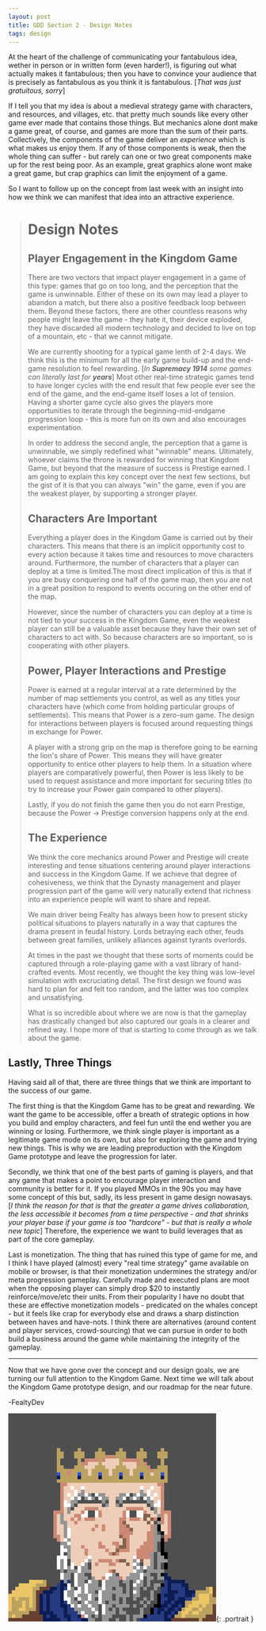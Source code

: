 ```yaml
---
layout: post
title: GDD Section 2 - Design Notes
tags: design
---
```


At the heart of the challenge of communicating your fantabulous idea, wether in person or in written form (even harder!), is figuring out what actually makes it fantabulous; then you have to convince your audience that is precisely as fantabulous as you think it is fantabulous. [*That was just gratuitous, sorry*]

If I tell you that my idea is about a medieval strategy game with characters, and resources, and villages, etc. that pretty much sounds like every other game ever made that contains those things. But mechanics alone dont make a game great, of course, and games are more than the sum of their parts. Collectively, the components of the game deliver an *experience* which is what makes us enjoy them. If any of those components is weak, then the whole thing can suffer - but rarely can one or two great components make up for the rest being poor. As an example,  great graphics alone wont make a great game, but crap graphics can limit the enjoyment of a game.

So I want to follow up on the concept from last week with an insight into how we think we can manifest that idea into an attractive experience.

># Design Notes
>
>## Player Engagement in the Kingdom Game
>
>There are two vectors that impact player engagement in a game of this type: games that go on too long, and the perception that the game is unwinnable. Either of these on its own may lead a player to abandon a match, but there also a positive feedback loop between them. Beyond these factors, there are other countless reasons why people might leave the game - they hate it, their device exploded, they have discarded all modern technology and decided to live on top of a mountain, etc - that we cannot mitigate.
>
>We are currently shooting for a typical game lenth of 2-4 days. We think this is the minimum for all the early game build-up and the end-game resolution to feel rewarding. [*In **Supremacy 1914** some games can literally last for **years***] Most other real-time strategic games tend to have longer cycles with the end result that few people ever see the end of the game, and the end-game itself loses a lot of tension. Having a shorter game cycle also gives the players more opportunities to iterate through the beginning-mid-endgame progression loop - this is more fun on its own and also encourages experimentation.
>
>In order to address the second angle, the perception that a game is unwinnable, we simply redefined what "winnable" means. Ultimately, whoever claims the throne is rewarded for winning that Kingdom Game, but beyond that the measure of success is Prestige earned. I am going to explain this key concept over the next few sections, but the gist of it is that you can always "win" the game, even if you are the weakest player, by supporting a stronger player.
>
>## Characters Are Important
>
>Everything a player does in the Kingdom Game is carried out by their characters. This means that there is an  implicit opportunity cost to every action because it takes time and resources to move characters around. Furthermore, the number of characters that a player can deploy at a time is limited.The most direct implication of this is that if you are busy conquering one half of the game map, then you are not in a great position to respond to events occuring on the other end of the map.
>
>However, since the number of characters you can deploy at a time is not tied to your success in the Kingdom Game, even the weakest player can still be a valuable asset because they have their own set of characters to act with. So because characters are so important, so is cooperating with other players.
>
>## Power, Player Interactions and Prestige
>
>Power is earned at a regular interval at a rate determined by the number of map settlements you control, as well as any titles your characters have (which come from holding particular groups of settlements). This means that Power is a zero-sum game. The design for interactions between players is focused around requesting things in exchange for Power.
>
>A player with a strong grip on the map is therefore going to be earning the lion's share of Power. This means they will have greater opportunity to entice other players to help them. In a situation where players are comparatively powerful, then Power is less likely to be used to request assistance and more important for securing titles (to try to increase your Power gain compared to other players).
>
>Lastly, if you do not finish the game then you do not earn Prestige, because the Power -> Prestige conversion happens only at the end.
>
>## The Experience
>
>We think the core mechanics around Power and Prestige will create interesting and tense situations centering around player interactions and success in the Kingdom Game. If we achieve that degree of cohesiveness, we think that the Dynasty management and player progression part of the game will very naturally extend that richness into an experience people will want to share and repeat.
>
>We main driver being Fealty has always been how to present sticky political situations to players naturally in a way that captures the drama present in feudal history. Lords betraying each other, feuds between great families, unlikely alliances against tyrants overlords.
>
>At times in the past we thought that these sorts of moments could be captured through a role-playing game with a vast library of hand-crafted events. Most recently, we thought the key thing was low-level simulation with excruciating detail. The first design we found was hard to plan for and felt too random, and the latter was too complex and unsatisfying.
>
>What is so incredible about where we are now is that the gameplay has drastically changed but also captured our goals in a clearer and refined way. I hope more of that is starting to come through as we talk about the game.

## Lastly, Three Things

Having said all of that, there are three things that we think are important to the success of our game.

The first thing is that the Kingdom Game has to be great and rewarding. We want the game to be accessible, offer a breath of strategic options in how you build and employ characters, and feel fun until the end wether you are winning or losing. Furthermore, we think single player is important as a legitimate game mode on its own, but also for exploring the game and trying new things. This is why we are leading preproduction with the Kingdom Game prototype and leave the progression for later.

Secondly,  we think that one of the best parts of gaming is players, and that any game that makes a point to encourage player interaction and community is better for it. If you played MMOs in the 90s you may have some concept of this but, sadly, its less present in game design nowasays. [*I think the reason for that is that the greater a game drives collaboration, the less accessible it becomes from a time perspective - and that shrinks your player base if your game is too "hardcore" - but that is really a whole new topic*] Therefore, the experience we want to build leverages that as part of the core gameplay.

Last is monetization. The thing that has ruined this type of game for me, and I think I have played (almost) every "real time strategy" game available on mobile or browser, is that their monetization undermines the strategy and/or meta progression gameplay. Carefully made and executed plans are moot when the opposing player can simply drop $20 to instantly reinforce/move/etc their units. From their popularity I have no doubt that these are effective monetization models - predicated on the whales concept - but it feels like crap for everybody else and draws a sharp distinction between haves and have-nots. I think there are alternatives (around content and player services, crowd-sourcing) that we can pursue in order to both build a business around the game while maintaining the integrity of the gameplay.

---

Now that we have gone over the concept and our design goals, we are turning our full attention to the Kingdom Game. Next time we will talk about the Kingdom Game prototype design, and our roadmap for the near future.

-FealtyDev

![FealtyDevPortrait](/public/images/fealtydevportrait.jpeg){: .portrait }